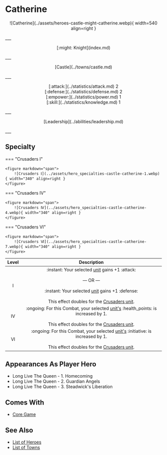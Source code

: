 # Catherine

<p style="text-align: center;" markdown>![Catherine](../assets/heroes-castle-might-catherine.webp){ width=540 align=right }</p>
___
<p style="text-align: center;" markdown>[:might: Knight](index.md)</p>
___
<p style="text-align: center;" markdown>[Castle](../towns/castle.md)</p>
___

<p style="text-align: center;" markdown>[:attack:](../statistics/attack.md)&nbsp;2</br>[:defense:](../statistics/defense.md)&nbsp;2</br>[:empower:](../statistics/power.md)&nbsp;1</br>[:skill:](../statistics/knowledge.md)&nbsp;1</p>
___
<p style="text-align: center;" markdown>[Leadership](../abilities/leadership.md)</p>
___

## Specialty

=== "Crusaders Ⅰ"

    <figure markdown="span">
        ![Crusaders Ⅰ](../assets/hero_specialties-castle-catherine-1.webp){ width="340" align=right }
    </figure>

=== "Crusaders Ⅳ"

    <figure markdown="span">
        ![Crusaders Ⅳ](../assets/hero_specialties-castle-catherine-4.webp){ width="340" align=right }
    </figure>

=== "Crusaders Ⅵ"

    <figure markdown="span">
        ![Crusaders Ⅵ](../assets/hero_specialties-castle-catherine-7.webp){ width="340" align=right }
    </figure>


| Level | Description |
| :---: | :---: |
| Ⅰ | :instant: Your selected [unit](../units/index.md) gains +1 :attack:<br><br>— OR —<br><br>:instant: Your selected [unit](../units/index.md) gains +1 :defense:<br><br>This effect doubles for the [Crusaders unit](../units/crusaders.md). |
| Ⅳ | :ongoing: For this Combat, your selected [unit's](../units/index.md) :health_points: is increased by 1.<br><br>This effect doubles for the [Crusaders unit](../units/crusaders.md). |
| Ⅵ | :ongoing: For this Combat, your selected [unit's](../units/index.md) :initiative: is increased by 1.<br><br>This effect doubles for the [Crusaders unit](../units/crusaders.md). |


## Appearances As Player Hero

- Long Live The Queen - 1. Homecoming
- Long Live The Queen - 2. Guardian Angels
- Long Live The Queen - 3. Steadwick's Liberation


## Comes With

- [Core Game](../content/core_game.md)


## See Also

- [List of Heroes](index.md)
- [List of Towns](../towns/index.md)

